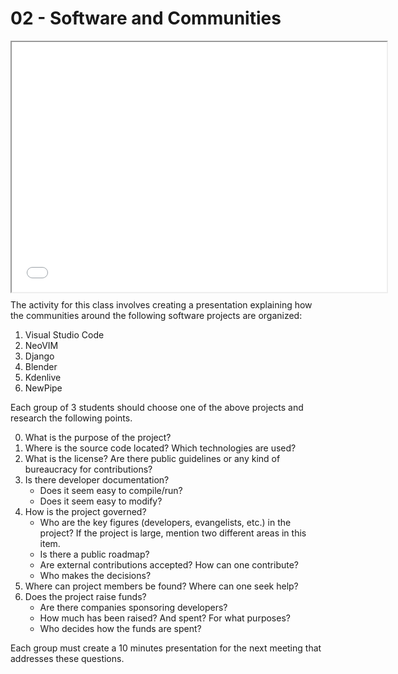# 02 - Software and Communities 

<div style="height: 400px; width: 600px; margin-left: auto; margin-right: auto">
    <iframe width="100%" height="100%" src="slides.html"></iframe>
</div>

The activity for this class involves creating a presentation explaining how the communities around the following software projects are organized:

1. Visual Studio Code
2. NeoVIM
3. Django
4. Blender
5. Kdenlive
6. NewPipe

Each group of 3 students should choose one of the above projects and research the following points.

0. What is the purpose of the project?
1. Where is the source code located? Which technologies are used?
2. What is the license? Are there public guidelines or any kind of bureaucracy for contributions?
3. Is there developer documentation?
    - Does it seem easy to compile/run?
    - Does it seem easy to modify?
4. How is the project governed?
    - Who are the key figures (developers, evangelists, etc.) in the project? If the project is large, mention two different areas in this item.
    - Is there a public roadmap?
    - Are external contributions accepted? How can one contribute?
    - Who makes the decisions?
5. Where can project members be found? Where can one seek help?
6. Does the project raise funds?
    - Are there companies sponsoring developers?
    - How much has been raised? And spent? For what purposes?
    - Who decides how the funds are spent?

Each group must create a 10 minutes presentation for the next meeting that addresses these questions.

<!-- 
As apresentações da versão do curso 2022/2 podem ser acessadas nos links abaixo: 

1.  [Docker](../../apresentacoes/2022/ApresDocker.pdf)
2.  [GIMP](../../apresentacoes/2022/GIMP.pdf)
3.  [Kubernetes](../../apresentacoes/2022/Kubernetes.pdf)
4.  [flatpak](../../apresentacoes/2022/flatpak.pdf)
5.  Godot engine
6.  [GNOME](../../apresentacoes/2022/gnome.pdf)
7.  [TensorFlow](../../apresentacoes/2022/tensorflow.pdf)
8.  digiKam
9.  [Shotcut](../../apresentacoes/2022/ShotCut.pdf)

-->

